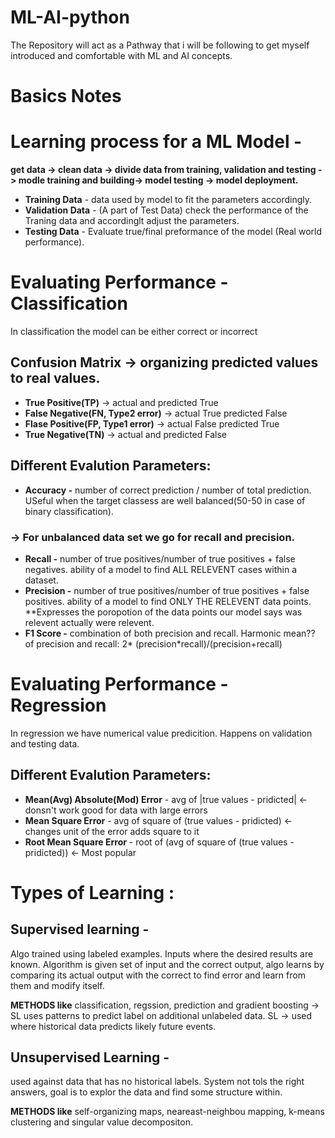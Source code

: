 # ML-AI-python
The Repository will act as a Pathway that i will be following to get myself introduced and comfortable with ML and AI concepts.

# Basics Notes

# Learning process for a ML Model - 

**get data -> clean data -> divide data from training, validation and testing -> modle training and building-> model testing -> model deployment.**

* **Training Data** - data used by model to fit the parameters accordingly.
* **Validation Data** - (A part of Test Data) check the performance of the Traning data and accordinglt adjust the parameters.
* **Testing Data** - Evaluate true/final preformance of the model (Real world performance).

# Evaluating Performance - Classification

In classification the model can be either correct or incorrect

## Confusion Matrix -> organizing predicted values to real values.
* **True Positive(TP)** -> actual and predicted True
* **False Negative(FN, Type2 error)** -> actual True predicted False
* **Flase Positive(FP, Type1 error)** -> actual False predicted True
* **True Negative(TN)** -> actual and predicted False

## Different Evalution Parameters:
* **Accuracy -** number of correct prediction / number of total prediction. USeful when the target classess are well balanced(50-50 in case of binary classification).
### -> For unbalanced data set we go for recall and precision.
* **Recall -** number of true positives/number of true positives + false negatives. ability of a model to find ALL RELEVENT cases within a dataset.  
* **Precision -** number of true positives/number of true positives + false positives. ability of a model to find ONLY THE RELEVENT data points. **Expresses the poropotion of the data points our model says was relevent actually were relevent.
* **F1 Score -** combination of both precision and recall. Harmonic mean?? of precision and recall: 2* (precision*recall)/(precision+recall)

# Evaluating Performance - Regression

In regression we have numerical value predicition. Happens on validation and testing data.

## Different Evalution Parameters:
* **Mean(Avg) Absolute(Mod) Error** - avg of |true values - pridicted| <- donsn't work good for data with large errors 
* **Mean Square Error** - avg of square of (true values - pridicted) <-changes unit of the error adds square to it 
* **Root Mean Square Error** - root of (avg of square of (true values - pridicted)) <- Most popular

# Types of Learning :
## Supervised learning - 
Algo trained using labeled examples. Inputs where the desired results are known. Algorithm is given set of input and the correct output, algo learns by comparing its actual output with the correct to find error and learn from them and modify itself.

**METHODS like** classification, regssion, prediction and gradient boosting -> SL uses patterns to predict label on additional unlabeled data. SL -> used where historical data predicts likely future events. 

## Unsupervised Learning - 
used against data that has no historical labels. System not tols the right answers, goal is to explor the data and find some structure within. 

**METHODS like** self-organizing maps, neareast-neighbou mapping, k-means clustering and singular value decompositon.
